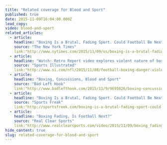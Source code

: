 ```yaml
---
title: "Related coverage for Blood and Sport"
published: true
date: 2015-11-09T16:04:00.000Z
lead_copy:
video: blood-and-sport
related_articles:
  - article:
    headline: "Boxing Is a Brutal, Fading Sport. Could Football Be Next?"
    source: "The New York Times"
    link:"http://www.nytimes.com/2015/11/09/us/boxing-is-a-brutal-fading-sport-could-football-be-next.html?_r=0"
  - article:
    headline: "Watch: Retro Report video explores violent nature of boxing and football"
    source: "Sports Illustrated"
    link:"http://www.si.com/nfl/2015/11/08/football-boxing-danger-violence-retro-report-video"
  - article:
    headline: "Boxing, Concussions, Blood and Sport"
    source: "Bad Left Hook"
    link:"http://www.badlefthook.com/2015/11/9/9695826/boxing-concussions-blood-and-sport"
  - article:
    headline: "Boxing Is a Brutal, Fading Sport. Could Football Be Next?"
    source: "Sports Freak"
    link:"http://sportsfreek.com/boxing-is-a-brutal-fading-sport-could-football-be-next-new-york-times/"
  - article:
    headline: "Boxing Fading, Is Football Next?"
    source: "Real Clear Sports"
    link:"http://www.realclearsports.com/video/2015/11/09/boxing_fading_is_football_next.html"
hide_content: true
slug: related-coverage-for-blood-and-sport
---
```



